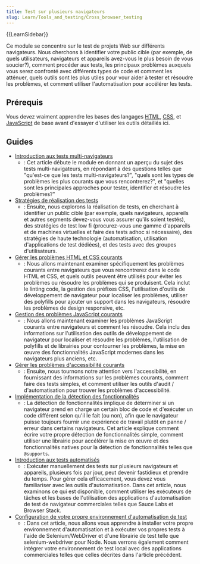 ```yaml
---
title: Test sur plusieurs navigateurs
slug: Learn/Tools_and_testing/Cross_browser_testing
---
```


{{LearnSidebar}}

Ce module se concentre sur le test de projets Web sur différents navigateurs. Nous cherchons à identifier votre public cible (par exemple, de quels utilisateurs, navigateurs et appareils avez-vous le plus besoin de vous soucier?), comment procéder aux tests, les principaux problèmes auxquels vous serez confronté avec différents types de code et comment les atténuer, quels outils sont les plus utiles pour vour aider à tester et résoudre les problèmes, et comment utiliser l'automatisation pour accélérer les tests.

## Prérequis

Vous devez vraiment apprendre les bases des langages [HTML](/fr/docs/Learn/HTML), [CSS](/fr/docs/Learn/CSS), et [JavaScript](/fr/docs/Learn/JavaScript) de base avant d'essayer d'utiliser les outils détaillés ici.

## Guides

- [Introduction aux tests multi-navigateurs](/fr/docs/Learn/Tools_and_testing/Cross_browser_testing/Introduction)
  - : Cet article débute le module en donnant un aperçu du sujet des tests multi-navigateurs, en répondant à des questions telles que "qu'est-ce que les tests multi-navigateurs?", "quels sont les types de problèmes les plus courants que vous rencontrerez?", et "quelles sont les principales approches pour tester, identifier et résoudre les problèmes?"
- [Stratégies de réalisation des tests](/fr/docs/Learn/Tools_and_testing/Cross_browser_testing/Testing_strategies)
  - : Ensuite, nous explorons la réalisation de tests, en cherchant à identifier un public cible (par exemple, quels navigateurs, appareils et autres segments devez-vous vous assurer qu'ils soient testés), des stratégies de test low fi (procurez-vous une gamme d'appareils et de machines virtuelles et faire des tests adhoc si nécessaire), des stratégies de haute technologie (automatisation, utilisation d'applications de test dédiées), et des tests avec des groupes d'utilisateurs.
- [Gérer les problèmes HTML et CSS courants](/fr/docs/Learn/Tools_and_testing/Cross_browser_testing/HTML_and_CSS)
  - : Nous allons maintenant examiner spécifiquement les problèmes courants entre navigateurs que vous rencontrerez dans le code HTML et CSS, et quels outils peuvent être utilisés pour éviter les problèmes ou résoudre les problèmes qui se produisent. Cela inclut le linting code, la gestion des préfixes CSS, l'utilisation d'outils de développement de navigateur pour localiser les problèmes, utiliser des polyfills pour ajouter un support dans les navigateurs, résoudre les problèmes de design responsive, etc.
- [Gestion des problèmes JavaScript courants](/fr/docs/Learn/Tools_and_testing/Cross_browser_testing/JavaScript)
  - : Nous allons maintenant examiner les problèmes JavaScript courants entre navigateurs et comment les résoudre. Cela inclu des informations sur l'utilisation des outils de développement de navigateur pour localiser et résoudre les problèmes, l'utilisation de polyfills et de librairies pour contourner les problèmes, la mise en œuvre des fonctionnalités JavaScript modernes dans les navigateurs plus anciens, etc.
- [Gérer les problèmes d'accessibilité courants](/fr/docs/Learn/Tools_and_testing/Cross_browser_testing/Accessibility)
  - : Ensuite, nous tournons notre attention vers l'accessibilité, en fournissant des informations sur les problèmes courants, comment faire des tests simples, et comment utiliser les outils d'audit / d'automatisation pour trouver les problèmes d'accessibilité.
- [Implémentation de la détection des fonctionnalités](/fr/docs/Learn/Tools_and_testing/Cross_browser_testing/Feature_detection)
  - : La détection de fonctionnalités implique de déterminer si un navigateur prend en charge un certain bloc de code et d'exécuter un code différent selon qu'il le fait (ou non), afin que le navigateur puisse toujours fournir une expérience de travail plutôt en panne / erreur dans certains navigateurs. Cet article explique comment écrire votre propre détection de fonctionnalités simple, comment utiliser une librairie pour accélérer la mise en œuvre et des fonctionnalités natives pour la détection de fonctionnalités telles que `@supports`.
- [Introduction aux tests automatisés](/fr/docs/Learn/Tools_and_testing/Cross_browser_testing/Automated_testing)
  - : Exécuter manuellement des tests sur plusieurs navigateurs et appareils, plusieurs fois par jour, peut devenir fastidieux et prendre du temps. Pour gérer cela efficacement, vous devez vous familiariser avec les outils d'automatisation. Dans cet article, nous examinons ce qui est disponible, comment utiliser les exécuteurs de tâches et les bases de l'utilisation des applications d'automatisation de test de navigateur commerciales telles que Sauce Labs et Browser Stack.
- [Configuration de votre propre environnement d'automatisation de test](/fr/docs/Learn/Tools_and_testing/Cross_browser_testing/Your_own_automation_environment)
  - : Dans cet article, nous allons vous apprendre à installer votre propre environnement d'automatisation et à exécuter vos propres tests à l'aide de Selenium/WebDriver et d'une librairie de test telle que selenium-webdriver pour Node. Nous verrons également comment intégrer votre environnement de test local avec des applications commerciales telles que celles décrites dans l'article précédent.
